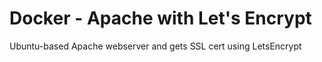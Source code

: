 # Docker - Apache with Let's Encrypt
Ubuntu-based Apache webserver and gets SSL cert using LetsEncrypt
